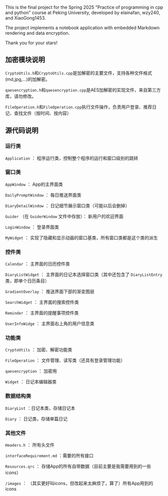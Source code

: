 

This is the final project for the Spring 2025 "Practice of programming in cpp and python" course at Peking University, developed by elainafan, wzy240, and XiaoGong1453. 

The project implements a notebook application with embedded Markdown rendering and data encryption.

Thank you for your stars!


## 加密模块说明

`CryptoUtils.h`和`CryptoUtils.cpp`是加解密的主要文件，支持各种文件格式(md,jpg,...)的加解密。

`qaesencryption.h`和`qaesencryption.cpp`是AES加解密的实现文件，来自第三方库，请勿修改。

`FileOperation.h`和`FileOperation.cpp`执行文件操作，负责用户登录、推荐日记、查找文件（按时间、按内容）

## 源代码说明

### 运行类

`Application` ： 程序运行类，控制整个程序的运行和窗口级别的跳转

### 窗口类

`AppWindow` ： App的主界面类

`DailyPromptWindow` ： 每日推送界面类

`DiaryDetailWindow` ： 日记细节展示窗口类（可能以后会删掉）

`Guider` （在 `GuiderWindow` 文件中存放）： 新用户的欢迎界面

`LoginWindow` ： 登录界面类

`MyWidget` ： 实现了隐藏和显示动画的窗口基类，所有窗口类都是这个类的派生

### 控件类

`Calendar` ： 主界面的日历控件类

`DiaryListWidget` ： 主界面的日记本选择窗口类（其中还包含了 `DiaryListEntry` 类，即单个日历条目）

`GradientOverlay` ： 推送界面下部的渐变图层

`SearchWidget` ： 主界面的搜索控件类

`Reminder` ： 主界面的提醒事项控件类

`UserInfoWidge` ： 主界面右上角的用户信息类


### 功能类

`CryptoUtils` ： 加密、解密功能类

`FileOperation` ： 文件管理、读写类（还具有登录管理功能）

`qaesencryption` ： 加密用

`Widget` ： 日记本编辑器类

### 数据结构类

`DiaryList` ：日记本类，存储日记本

`Diary` ： 日记类，存储单篇日记

### 其他文件

`Headers.h` ： 所有头文件

`interfaceRequirement.md` ：需要的所有接口

`Resources.qrc` ： 存储App的所有自带数据（目前主要是我需要用到的一些icons）

`/images` ： （其实更好叫icons，但改起来太麻烦了，算了）所有App用到的icons
